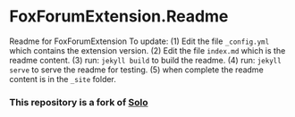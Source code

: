 # FoxForumExtension.Readme 

Readme for FoxForumExtension
To update:
(1) Edit the file `_config.yml` which contains the extension version.
(2) Edit the file `index.md` which is the readme content.
(3) run: `jekyll build` to build the readme.
(4) run: `jekyll serve` to serve the readme for testing.
(5) when complete the readme content is in the `_site` folder.

### This repository is a fork of [Solo](http://chibicode.github.io/solo)
